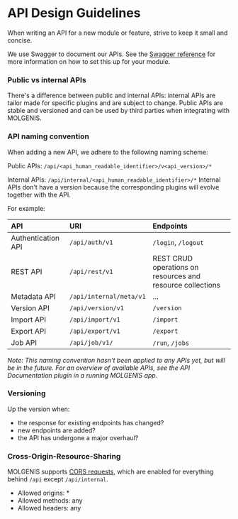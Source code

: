 # API Design Guidelines

When writing an API for a new module or feature, strive to keep it small and concise. 

We use Swagger to document our APIs. See the [Swagger reference](ref-swagger.md) for more information on how to set this 
up for your module.

### Public vs internal APIs
There's a difference between public and internal APIs: internal APIs are tailor made for specific plugins and are subject
to change. Public APIs are stable and versioned and can be used by third parties when integrating with MOLGENIS.

### API naming convention
When adding a new API, we adhere to the following naming scheme:

Public APIs:
`/api/<api_human_readable_identifier>/v<api_version>/*`

Internal APIs:
`/api/internal/<api_human_readable_identifier>/*`
Internal APIs don't have a version because the corresponding plugins will evolve together with the API.

For example:

| API | URI | Endpoints |
|:---|:---|:---------|
| Authentication API | `/api/auth/v1` | `/login`, `/logout` |                    
| REST API | `/api/rest/v1` | REST CRUD operations on resources and resource collections |
| Metadata API | `/api/internal/meta/v1` | ... |
| Version API | `/api/version/v1` | `/version` |
| Import API | `/api/import/v1` | `/import` |
| Export API | `/api/export/v1` | `/export` |
| Job API | `/api/job/v1/` | `/run`, `/jobs` |

_Note: This naming convention hasn't been applied to any APIs yet, but will be in the future. For an overview 
of available APIs, see the API Documentation plugin in a running MOLGENIS app._

### Versioning
Up the version when:
- the response for existing endpoints has changed?
- new endpoints are added?
- the API has undergone a major overhaul?

### Cross-Origin-Resource-Sharing
MOLGENIS supports [CORS requests](https://developer.mozilla.org/en-US/docs/Web/HTTP/CORS), which are enabled for everything
behind `/api` except `/api/internal`.  

- Allowed origins: *
- Allowed methods: any
- Allowed headers: any
